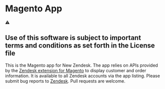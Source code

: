 # Magento App

:warning:
## Use of this software is subject to important terms and conditions as set forth in the License file

This is the Magento app for New Zendesk. The app relies on APIs provided by the [Zendesk extension for Magento](http://www.magentocommerce.com/magento-connect/catalog/product/view/id/15129/) to display customer and order information. It is available to all Zendesk accounts via the app listing. Please submit bug reports to [Zendesk](https://support.zendesk.com/requests/new). Pull requests are welcome.
